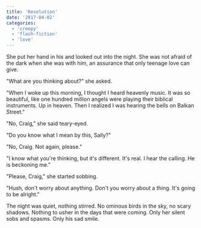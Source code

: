 ```yaml
---
title: 'Resolution'
date: '2017-04-02'
categories:
  - 'creepy'
  - 'flash-fiction'
  - 'love'
---
```


She put her hand in his and looked out into the night. She was not afraid of the
dark when she was with him, an assurance that only teenage love can give.

"What are you thinking about?" she asked.

"When I woke up this morning, I thought I heard heavenly music. It was so
beautiful, like one hundred million angels were playing their biblical
instruments. Up in heaven. Then I realized I was hearing the bells on Balkan
Street."

"No, Craig," she said teary-eyed.

"Do you know what I mean by this, Sally?"

"No, Craig. Not again, please."

"I know what you're thinking, but it's different. It's real. I hear the calling.
He is beckoning me."

"Please, Craig," she started sobbing.

"Hush, don't worry about anything. Don't you worry about a thing. It's going to
be alright."

The night was quiet, nothing stirred. No ominous birds in the sky, no scary
shadows. Nothing to usher in the days that were coming. Only her silent sobs and
spasms. Only his sad smile.
